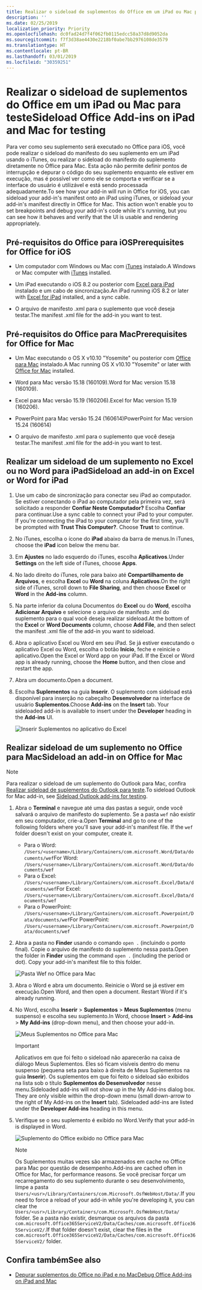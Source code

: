 ```yaml
---
title: Realizar o sideload de suplementos do Office em um iPad ou Mac para teste
description: ''
ms.date: 02/25/2019
localization_priority: Priority
ms.openlocfilehash: dc0fad24d7f4f062fb0115edcc58a37d8d9052da
ms.sourcegitcommit: f7f3d38ae4430e2218bf0abe7bb2976108de3579
ms.translationtype: HT
ms.contentlocale: pt-BR
ms.lasthandoff: 03/01/2019
ms.locfileid: "30359251"
---
```

# <a name="sideload-office-add-ins-on-ipad-and-mac-for-testing"></a><span data-ttu-id="8b85e-102">Realizar o sideload de suplementos do Office em um iPad ou Mac para teste</span><span class="sxs-lookup"><span data-stu-id="8b85e-102">Sideload Office Add-ins on iPad and Mac for testing</span></span>

<span data-ttu-id="8b85e-p101">Para ver como seu suplemento será executado no Office para iOS, você pode realizar o sideload do manifesto do seu suplemento em um iPad usando o iTunes, ou realizar o sideload do manifesto do suplemento diretamente no Office para Mac. Esta ação não permite definir pontos de interrupção e depurar o código do seu suplemento enquanto ele estiver em execução, mas é possível ver como ele se comporta e verificar se a interface do usuário é utilizável e está sendo processada adequadamente.</span><span class="sxs-lookup"><span data-stu-id="8b85e-p101">To see how your add-in will run in Office for iOS, you can sideload your add-in's manifest onto an iPad using iTunes, or sideload your add-in's manifest directly in Office for Mac. This action won't enable you to set breakpoints and debug your add-in's code while it's running, but you can see how it behaves and verify that the UI is usable and rendering appropriately.</span></span> 

## <a name="prerequisites-for-office-for-ios"></a><span data-ttu-id="8b85e-105">Pré-requisitos do Office para iOS</span><span class="sxs-lookup"><span data-stu-id="8b85e-105">Prerequisites for Office for iOS</span></span>

- <span data-ttu-id="8b85e-106">Um computador com Windows ou Mac com [iTunes](https://www.apple.com/itunes/download/) instalado.</span><span class="sxs-lookup"><span data-stu-id="8b85e-106">A Windows or Mac computer with [iTunes](https://www.apple.com/itunes/download/) installed.</span></span>
    
- <span data-ttu-id="8b85e-107">Um iPad executando o iOS 8.2 ou posterior com [Excel para iPad](https://itunes.apple.com/us/app/microsoft-excel/id586683407?mt=8) instalado e um cabo de sincronização.</span><span class="sxs-lookup"><span data-stu-id="8b85e-107">An iPad running iOS 8.2 or later with [Excel for iPad](https://itunes.apple.com/us/app/microsoft-excel/id586683407?mt=8) installed, and a sync cable.</span></span>
    
- <span data-ttu-id="8b85e-108">O arquivo de manifesto .xml para o suplemento que você deseja testar.</span><span class="sxs-lookup"><span data-stu-id="8b85e-108">The manifest .xml file for the add-in you want to test.</span></span>
    

## <a name="prerequisites-for-office-for-mac"></a><span data-ttu-id="8b85e-109">Pré-requisitos do Office para Mac</span><span class="sxs-lookup"><span data-stu-id="8b85e-109">Prerequisites for Office for Mac</span></span>

- <span data-ttu-id="8b85e-110">Um Mac executando o OS X v10.10 "Yosemite" ou posterior com [Office para Mac](https://products.office.com/buy/compare-microsoft-office-products?tab=omac) instalado.</span><span class="sxs-lookup"><span data-stu-id="8b85e-110">A Mac running OS X v10.10 "Yosemite" or later with [Office for Mac](https://products.office.com/buy/compare-microsoft-office-products?tab=omac) installed.</span></span>
    
- <span data-ttu-id="8b85e-111">Word para Mac versão 15.18 (160109).</span><span class="sxs-lookup"><span data-stu-id="8b85e-111">Word for Mac version 15.18 (160109).</span></span>
   
- <span data-ttu-id="8b85e-112">Excel para Mac versão 15.19 (160206).</span><span class="sxs-lookup"><span data-stu-id="8b85e-112">Excel for Mac version 15.19 (160206).</span></span>

- <span data-ttu-id="8b85e-113">PowerPoint para Mac versão 15.24 (160614)</span><span class="sxs-lookup"><span data-stu-id="8b85e-113">PowerPoint for Mac version 15.24 (160614)</span></span>
    
- <span data-ttu-id="8b85e-114">O arquivo de manifesto .xml para o suplemento que você deseja testar.</span><span class="sxs-lookup"><span data-stu-id="8b85e-114">The manifest .xml file for the add-in you want to test.</span></span>
    

## <a name="sideload-an-add-in-on-excel-or-word-for-ipad"></a><span data-ttu-id="8b85e-115">Realizar um sideload de um suplemento no Excel ou no Word para iPad</span><span class="sxs-lookup"><span data-stu-id="8b85e-115">Sideload an add-in on Excel or Word for iPad</span></span>

1. <span data-ttu-id="8b85e-p102">Use um cabo de sincronização para conectar seu iPad ao computador. Se estiver conectando o iPad ao computador pela primeira vez, será solicitado a responder **Confiar Neste Computador?** Escolha **Confiar** para continuar.</span><span class="sxs-lookup"><span data-stu-id="8b85e-p102">Use a sync cable to connect your iPad to your computer. If you're connecting the iPad to your computer for the first time, you'll be prompted with  **Trust This Computer?**. Choose **Trust** to continue.</span></span>

2. <span data-ttu-id="8b85e-119">No iTunes, escolha o ícone do **iPad** abaixo da barra de menus.</span><span class="sxs-lookup"><span data-stu-id="8b85e-119">In iTunes, choose the  **iPad** icon below the menu bar.</span></span>

3. <span data-ttu-id="8b85e-120">Em **Ajustes** no lado esquerdo do iTunes, escolha **Aplicativos**.</span><span class="sxs-lookup"><span data-stu-id="8b85e-120">Under  **Settings** on the left side of iTunes, choose **Apps**.</span></span>

4. <span data-ttu-id="8b85e-121">No lado direito do iTunes, role para baixo até **Compartilhamento de Arquivos**, e escolha **Excel** ou **Word** na coluna **Aplicativos**.</span><span class="sxs-lookup"><span data-stu-id="8b85e-121">On the right side of iTunes, scroll down to  **File Sharing**, and then choose  **Excel** or **Word** in the **Add-ins** column.</span></span>

5. <span data-ttu-id="8b85e-122">Na parte inferior da coluna Documentos do **Excel** ou do **Word**, escolha **Adicionar Arquivo** e selecione o arquivo de manifesto .xml do suplemento para o qual você deseja realizar sideload.</span><span class="sxs-lookup"><span data-stu-id="8b85e-122">At the bottom of the  **Excel** or **Word Documents** column, choose **Add File**, and then select the manifest .xml file of the add-in you want to sideload.</span></span> 
    
6. <span data-ttu-id="8b85e-p103">Abra o aplicativo Excel ou Word em seu iPad. Se já estiver executando o aplicativo Excel ou Word, escolha o botão **Início**, feche e reinicie o aplicativo.</span><span class="sxs-lookup"><span data-stu-id="8b85e-p103">Open the Excel or Word app on your iPad. If the Excel or Word app is already running, choose the  **Home** button, and then close and restart the app.</span></span>
    
7. <span data-ttu-id="8b85e-125">Abra um documento.</span><span class="sxs-lookup"><span data-stu-id="8b85e-125">Open a document.</span></span>
    
8. <span data-ttu-id="8b85e-126">Escolha **Suplementos** na guia **Inserir**. O suplemento com sideload está disponível para inserção no cabeçalho **Desenvolvedor** na interface de usuário **Suplementos**.</span><span class="sxs-lookup"><span data-stu-id="8b85e-126">Choose  **Add-ins** on the **Insert** tab. Your sideloaded add-in is available to insert under the **Developer** heading in the **Add-ins** UI.</span></span>
    
    ![Inserir Suplementos no aplicativo do Excel](../images/excel-insert-add-in.png)


## <a name="sideload-an-add-in-on-office-for-mac"></a><span data-ttu-id="8b85e-128">Realizar sideload de um suplemento no Office para Mac</span><span class="sxs-lookup"><span data-stu-id="8b85e-128">Sideload an add-in on Office for Mac</span></span>

> [!NOTE]
> <span data-ttu-id="8b85e-129">Para realizar o sideload de um suplemento do Outlook para Mac, confira [Realizar sideload de suplementos do Outlook para teste](https://docs.microsoft.com/outlook/add-ins/sideload-outlook-add-ins-for-testing).</span><span class="sxs-lookup"><span data-stu-id="8b85e-129">To sideload Outlook for Mac add-in, see [Sideload Outlook add-ins for testing](https://docs.microsoft.com/outlook/add-ins/sideload-outlook-add-ins-for-testing).</span></span>

1. <span data-ttu-id="8b85e-p104">Abra o **Terminal** e navegue até uma das pastas a seguir, onde você salvará o arquivo de manifesto do suplemento. Se a pasta `wef` não existir em seu computador, crie-a.</span><span class="sxs-lookup"><span data-stu-id="8b85e-p104">Open  **Terminal** and go to one of the following folders where you'll save your add-in's manifest file. If the `wef` folder doesn't exist on your computer, create it.</span></span>
    
    - <span data-ttu-id="8b85e-132">Para o Word:  `/Users/<username>/Library/Containers/com.microsoft.Word/Data/documents/wef`</span><span class="sxs-lookup"><span data-stu-id="8b85e-132">For Word:  `/Users/<username>/Library/Containers/com.microsoft.Word/Data/documents/wef`</span></span>    
    - <span data-ttu-id="8b85e-133">Para o Excel:  `/Users/<username>/Library/Containers/com.microsoft.Excel/Data/documents/wef`</span><span class="sxs-lookup"><span data-stu-id="8b85e-133">For Excel:  `/Users/<username>/Library/Containers/com.microsoft.Excel/Data/documents/wef`</span></span>
    - <span data-ttu-id="8b85e-134">Para o PowerPoint: `/Users/<username>/Library/Containers/com.microsoft.Powerpoint/Data/documents/wef`</span><span class="sxs-lookup"><span data-stu-id="8b85e-134">For PowerPoint: `/Users/<username>/Library/Containers/com.microsoft.Powerpoint/Data/documents/wef`</span></span>
    
2. <span data-ttu-id="8b85e-p105">Abra a pasta no **Finder** usando o comando `open .` (incluindo o ponto final). Copie o arquivo de manifesto do suplemento nessa pasta.</span><span class="sxs-lookup"><span data-stu-id="8b85e-p105">Open the folder in  **Finder** using the command `open .` (including the period or dot). Copy your add-in's manifest file to this folder.</span></span>
    
    ![Pasta Wef no Office para Mac](../images/all-my-files.png)

3. <span data-ttu-id="8b85e-p106">Abra o Word e abra um documento. Reinicie o Word se já estiver em execução.</span><span class="sxs-lookup"><span data-stu-id="8b85e-p106">Open Word, and then open a document. Restart Word if it's already running.</span></span>
    
4. <span data-ttu-id="8b85e-140">No Word, escolha **Inserir** > **Suplementos** > **Meus Suplementos** (menu suspenso) e escolha seu suplemento.</span><span class="sxs-lookup"><span data-stu-id="8b85e-140">In Word, choose  **Insert** > **Add-ins** > **My Add-ins** (drop-down menu), and then choose your add-in.</span></span>
    
    ![Meus Suplementos no Office para Mac](../images/my-add-ins-wikipedia.png)

    > [!IMPORTANT]
    > <span data-ttu-id="8b85e-p107">Aplicativos em que foi feito o sideload não aparecerão na caixa de diálogo Meus Suplementos. Eles só ficam visíveis dentro do menu suspenso (pequena seta para baixo à direita de Meus Suplementos na guia **Inserir**). Os suplementos em que foi feito o sideload são exibidos na lista sob o título **Suplementos do Desenvolvedor** nesse menu.</span><span class="sxs-lookup"><span data-stu-id="8b85e-p107">Sideloaded add-ins will not show up in the My Add-ins dialog box. They are only visible within the drop-down menu (small down-arrow to the right of My Add-ins on the **Insert** tab). Sideloaded add-ins are listed under the **Developer Add-ins** heading in this menu.</span></span> 
    
5. <span data-ttu-id="8b85e-145">Verifique se o seu suplemento é exibido no Word.</span><span class="sxs-lookup"><span data-stu-id="8b85e-145">Verify that your add-in is displayed in Word.</span></span>
    
    ![Suplemento do Office exibido no Office para Mac](../images/lorem-ipsum-wikipedia.png)
    
    > [!NOTE]
    > <span data-ttu-id="8b85e-147">Os Suplementos muitas vezes são armazenados em cache no Office para Mac por questão de desempenho.</span><span class="sxs-lookup"><span data-stu-id="8b85e-147">Add-ins are cached often in Office for Mac, for performance reasons.</span></span> <span data-ttu-id="8b85e-148">Se você precisar forçar um recarregamento do seu suplemento durante o seu desenvolvimento, limpe a pasta `Users/<usr>/Library/Containers/com.Microsoft.OsfWebHost/Data/`.</span><span class="sxs-lookup"><span data-stu-id="8b85e-148">If you need to force a reload of your add-in while you're developing it, you can clear the `Users/<usr>/Library/Containers/com.Microsoft.OsfWebHost/Data/` folder.</span></span> <span data-ttu-id="8b85e-149">Se a pasta não existir, desmarque os arquivos da pasta `com.microsoft.Office365ServiceV2/Data/Caches/com.microsoft.Office365ServiceV2/`.</span><span class="sxs-lookup"><span data-stu-id="8b85e-149">If that folder doesn't exist, clear the files in the `com.microsoft.Office365ServiceV2/Data/Caches/com.microsoft.Office365ServiceV2/` folder.</span></span>

## <a name="see-also"></a><span data-ttu-id="8b85e-150">Confira também</span><span class="sxs-lookup"><span data-stu-id="8b85e-150">See also</span></span>

- [<span data-ttu-id="8b85e-151">Depurar suplementos do Office no iPad e no Mac</span><span class="sxs-lookup"><span data-stu-id="8b85e-151">Debug Office Add-ins on iPad and Mac</span></span>](debug-office-add-ins-on-ipad-and-mac.md)
